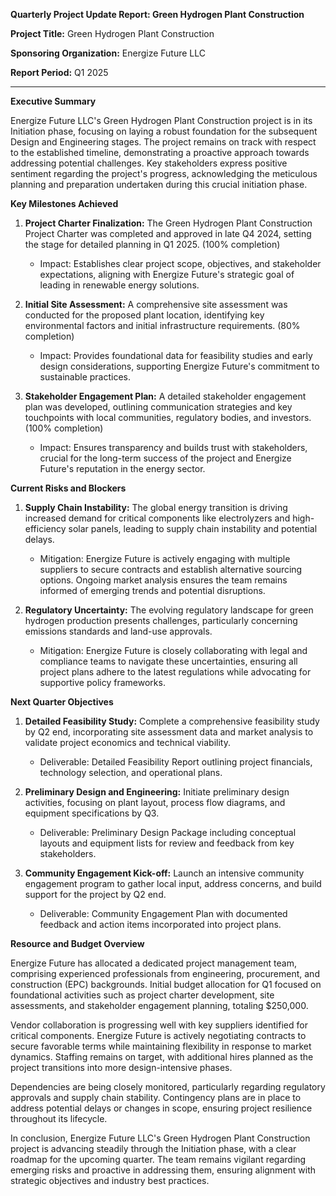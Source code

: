 **Quarterly Project Update Report: Green Hydrogen Plant Construction**

**Project Title:** Green Hydrogen Plant Construction

**Sponsoring Organization:** Energize Future LLC

**Report Period:** Q1 2025

---

**Executive Summary**

Energize Future LLC's Green Hydrogen Plant Construction project is in its Initiation phase, focusing on laying a robust foundation for the subsequent Design and Engineering stages. The project remains on track with respect to the established timeline, demonstrating a proactive approach towards addressing potential challenges. Key stakeholders express positive sentiment regarding the project's progress, acknowledging the meticulous planning and preparation undertaken during this crucial initiation phase.

**Key Milestones Achieved**

1. **Project Charter Finalization:** The Green Hydrogen Plant Construction Project Charter was completed and approved in late Q4 2024, setting the stage for detailed planning in Q1 2025. (100% completion)
   - Impact: Establishes clear project scope, objectives, and stakeholder expectations, aligning with Energize Future's strategic goal of leading in renewable energy solutions.

2. **Initial Site Assessment:** A comprehensive site assessment was conducted for the proposed plant location, identifying key environmental factors and initial infrastructure requirements. (80% completion)
   - Impact: Provides foundational data for feasibility studies and early design considerations, supporting Energize Future's commitment to sustainable practices.

3. **Stakeholder Engagement Plan:** A detailed stakeholder engagement plan was developed, outlining communication strategies and key touchpoints with local communities, regulatory bodies, and investors. (100% completion)
   - Impact: Ensures transparency and builds trust with stakeholders, crucial for the long-term success of the project and Energize Future's reputation in the energy sector.

**Current Risks and Blockers**

1. **Supply Chain Instability:** The global energy transition is driving increased demand for critical components like electrolyzers and high-efficiency solar panels, leading to supply chain instability and potential delays.
   - Mitigation: Energize Future is actively engaging with multiple suppliers to secure contracts and establish alternative sourcing options. Ongoing market analysis ensures the team remains informed of emerging trends and potential disruptions.

2. **Regulatory Uncertainty:** The evolving regulatory landscape for green hydrogen production presents challenges, particularly concerning emissions standards and land-use approvals.
   - Mitigation: Energize Future is closely collaborating with legal and compliance teams to navigate these uncertainties, ensuring all project plans adhere to the latest regulations while advocating for supportive policy frameworks.

**Next Quarter Objectives**

1. **Detailed Feasibility Study:** Complete a comprehensive feasibility study by Q2 end, incorporating site assessment data and market analysis to validate project economics and technical viability.
   - Deliverable: Detailed Feasibility Report outlining project financials, technology selection, and operational plans.

2. **Preliminary Design and Engineering:** Initiate preliminary design activities, focusing on plant layout, process flow diagrams, and equipment specifications by Q3.
   - Deliverable: Preliminary Design Package including conceptual layouts and equipment lists for review and feedback from key stakeholders.

3. **Community Engagement Kick-off:** Launch an intensive community engagement program to gather local input, address concerns, and build support for the project by Q2 end.
   - Deliverable: Community Engagement Plan with documented feedback and action items incorporated into project plans.

**Resource and Budget Overview**

Energize Future has allocated a dedicated project management team, comprising experienced professionals from engineering, procurement, and construction (EPC) backgrounds. Initial budget allocation for Q1 focused on foundational activities such as project charter development, site assessments, and stakeholder engagement planning, totaling $250,000.

Vendor collaboration is progressing well with key suppliers identified for critical components. Energize Future is actively negotiating contracts to secure favorable terms while maintaining flexibility in response to market dynamics. Staffing remains on target, with additional hires planned as the project transitions into more design-intensive phases.

Dependencies are being closely monitored, particularly regarding regulatory approvals and supply chain stability. Contingency plans are in place to address potential delays or changes in scope, ensuring project resilience throughout its lifecycle.

In conclusion, Energize Future LLC's Green Hydrogen Plant Construction project is advancing steadily through the Initiation phase, with a clear roadmap for the upcoming quarter. The team remains vigilant regarding emerging risks and proactive in addressing them, ensuring alignment with strategic objectives and industry best practices.